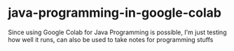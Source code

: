 # java-programming-in-google-colab
Since using Google Colab for Java Programming is possible, I'm just testing how well it runs, can also be used to take notes for programming stuffs
